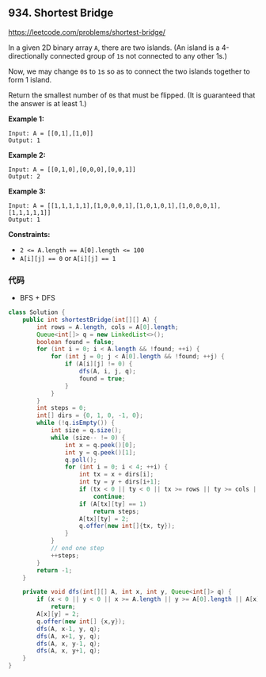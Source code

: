 ## 934. Shortest Bridge

https://leetcode.com/problems/shortest-bridge/

In a given 2D binary array `A`, there are two islands. (An island is a 4-directionally connected group of `1`s not connected to any other 1s.)

Now, we may change `0`s to `1`s so as to connect the two islands together to form 1 island.

Return the smallest number of `0`s that must be flipped. (It is guaranteed that the answer is at least 1.)

**Example 1:**

```
Input: A = [[0,1],[1,0]]
Output: 1
```

**Example 2:**

```
Input: A = [[0,1,0],[0,0,0],[0,0,1]]
Output: 2
```

**Example 3:**

```
Input: A = [[1,1,1,1,1],[1,0,0,0,1],[1,0,1,0,1],[1,0,0,0,1],[1,1,1,1,1]]
Output: 1
```

**Constraints:**

- `2 <= A.length == A[0].length <= 100`
- `A[i][j] == 0` or `A[i][j] == 1`

### 代码

- BFS + DFS

```java
class Solution {
    public int shortestBridge(int[][] A) {
        int rows = A.length, cols = A[0].length;
        Queue<int[]> q = new LinkedList<>();
        boolean found = false;
        for (int i = 0; i < A.length && !found; ++i) {
            for (int j = 0; j < A[0].length && !found; ++j) {
                if (A[i][j] != 0) {
                    dfs(A, i, j, q);
                    found = true;
                }
            }
        }
        int steps = 0;
        int[] dirs = {0, 1, 0, -1, 0};
        while (!q.isEmpty()) {
            int size = q.size();
            while (size-- != 0) {
                int x = q.peek()[0];
                int y = q.peek()[1];
                q.poll();
                for (int i = 0; i < 4; ++i) {
                    int tx = x + dirs[i];
                    int ty = y + dirs[i+1];
                    if (tx < 0 || ty < 0 || tx >= rows || ty >= cols || A[tx][ty] == 2)
                        continue;
                    if (A[tx][ty] == 1)
                        return steps;
                    A[tx][ty] = 2;
                    q.offer(new int[]{tx, ty});
                }
            }
            // end one step
            ++steps;
        }
        return -1;
    }

    private void dfs(int[][] A, int x, int y, Queue<int[]> q) {
        if (x < 0 || y < 0 || x >= A.length || y >= A[0].length || A[x][y] != 1)
            return;
        A[x][y] = 2;
        q.offer(new int[] {x,y});
        dfs(A, x-1, y, q);
        dfs(A, x+1, y, q);
        dfs(A, x, y-1, q);
        dfs(A, x, y+1, q);
    }
}
```


